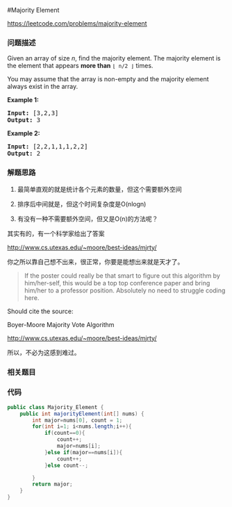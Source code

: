#Majority Element

https://leetcode.com/problems/majority-element

### 问题描述

<p>Given an array of size <i>n</i>, find the majority element. The majority element is the element that appears <b>more than</b> <code>&lfloor; n/2 &rfloor;</code> times.</p>

<p>You may assume that the array is non-empty and the majority element always exist in the array.</p>

<p><strong>Example 1:</strong></p>

<pre>
<strong>Input:</strong> [3,2,3]
<strong>Output:</strong> 3</pre>

<p><strong>Example 2:</strong></p>

<pre>
<strong>Input:</strong> [2,2,1,1,1,2,2]
<strong>Output:</strong> 2
</pre>

### 解题思路


1. 最简单直观的就是统计各个元素的数量，但这个需要额外空间

2. 排序后中间就是，但这个时间复杂度是O(nlogn)

3. 有没有一种不需要额外空间，但又是O(n)的方法呢？

其实有的，有一个科学家给出了答案

http://www.cs.utexas.edu/~moore/best-ideas/mjrty/

你之所以靠自己想不出来，很正常，你要是能想出来就是天才了。


> If the poster could really be that smart to figure out this algorithm by him/her-self, this would be a top top conference paper and bring him/her to a professor position. Absolutely no need to struggle coding here.

  Should cite the source:

  Boyer-Moore Majority Vote Algorithm

  http://www.cs.utexas.edu/~moore/best-ideas/mjrty/

所以，不必为这感到难过。


### 相关题目


### 代码

```java
public class Majority_Element {
    public int majorityElement(int[] nums) {
        int major=nums[0], count = 1;
        for(int i=1; i<nums.length;i++){
            if(count==0){
                count++;
                major=nums[i];
            }else if(major==nums[i]){
                count++;
            }else count--;

        }
        return major;
    }
}
```
